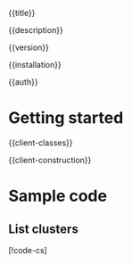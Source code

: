 {{title}}

{{description}}

{{version}}

{{installation}}

{{auth}}

# Getting started

{{client-classes}}

{{client-construction}}

# Sample code

## List clusters

[!code-cs[](obj/snippets/Google.Cloud.BigQuery.DataTransfer.V1.DataTransferServiceClient.txt#ListAllDataSources)]

